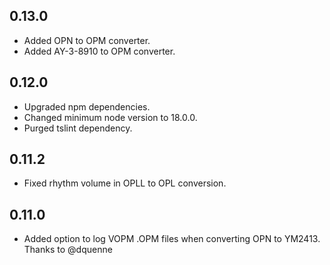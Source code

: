 ## 0.13.0
- Added OPN to OPM converter.
- Added AY-3-8910 to OPM converter.

## 0.12.0
- Upgraded npm dependencies.
- Changed minimum node version to 18.0.0.
- Purged tslint dependency.

## 0.11.2
- Fixed rhythm volume in OPLL to OPL conversion.

## 0.11.0
- Added option to log VOPM .OPM files when converting OPN to YM2413. Thanks to @dquenne